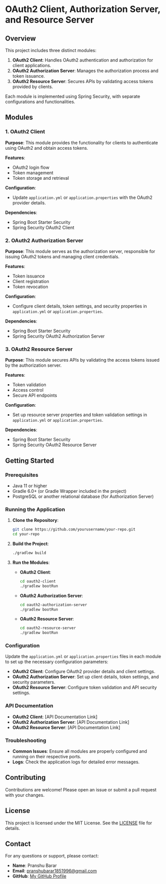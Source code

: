 # OAuth2 Client, Authorization Server, and Resource Server

## Overview

This project includes three distinct modules:

1. **OAuth2 Client**: Handles OAuth2 authentication and authorization for client applications.
2. **OAuth2 Authorization Server**: Manages the authorization process and token issuance.
3. **OAuth2 Resource Server**: Secures APIs by validating access tokens provided by clients.

Each module is implemented using Spring Security, with separate configurations and functionalities.

## Modules

### 1. OAuth2 Client

**Purpose**: This module provides the functionality for clients to authenticate using OAuth2 and obtain access tokens.

**Features**:
- OAuth2 login flow
- Token management
- Token storage and retrieval

**Configuration**:
- Update `application.yml` or `application.properties` with the OAuth2 provider details.

**Dependencies**:
- Spring Boot Starter Security
- Spring Security OAuth2 Client

### 2. OAuth2 Authorization Server

**Purpose**: This module serves as the authorization server, responsible for issuing OAuth2 tokens and managing client credentials.

**Features**:
- Token issuance
- Client registration
- Token revocation

**Configuration**:
- Configure client details, token settings, and security properties in `application.yml` or `application.properties`.

**Dependencies**:
- Spring Boot Starter Security
- Spring Security OAuth2 Authorization Server

### 3. OAuth2 Resource Server

**Purpose**: This module secures APIs by validating the access tokens issued by the authorization server.

**Features**:
- Token validation
- Access control
- Secure API endpoints

**Configuration**:
- Set up resource server properties and token validation settings in `application.yml` or `application.properties`.

**Dependencies**:
- Spring Boot Starter Security
- Spring Security OAuth2 Resource Server

## Getting Started

### Prerequisites

- Java 11 or higher
- Gradle 6.0+ (or Gradle Wrapper included in the project)
- PostgreSQL or another relational database (for Authorization Server)

### Running the Application

1. **Clone the Repository**:

    ```bash
    git clone https://github.com/yourusername/your-repo.git
    cd your-repo
    ```

2. **Build the Project**:

    ```bash
    ./gradlew build
    ```

3. **Run the Modules**:

    - **OAuth2 Client**:

        ```bash
        cd oauth2-client
        ./gradlew bootRun
        ```

    - **OAuth2 Authorization Server**:

        ```bash
        cd oauth2-authorization-server
        ./gradlew bootRun
        ```

    - **OAuth2 Resource Server**:

        ```bash
        cd oauth2-resource-server
        ./gradlew bootRun
        ```

### Configuration

Update the `application.yml` or `application.properties` files in each module to set up the necessary configuration parameters:

- **OAuth2 Client**: Configure OAuth2 provider details and client settings.
- **OAuth2 Authorization Server**: Set up client details, token settings, and security parameters.
- **OAuth2 Resource Server**: Configure token validation and API security settings.

### API Documentation

- **OAuth2 Client**: [API Documentation Link]
- **OAuth2 Authorization Server**: [API Documentation Link]
- **OAuth2 Resource Server**: [API Documentation Link]

### Troubleshooting

- **Common Issues**: Ensure all modules are properly configured and running on their respective ports.
- **Logs**: Check the application logs for detailed error messages.

## Contributing

Contributions are welcome! Please open an issue or submit a pull request with your changes.

## License

This project is licensed under the MIT License. See the [LICENSE](LICENSE) file for details.

## Contact

For any questions or support, please contact:

- **Name**: Pranshu Barar
- **Email**: pranshubarar1851996@gmail.com
- **GitHub**: [My GitHub Profile](https://github.com/PranshuBarar)

